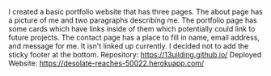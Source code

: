 I created a basic portfolio website that has three pages. The about page has a picture of me and two paragraphs describing me. The portfolio page has some cards which have links inside of them which potentially could link to future projects. The contact page has a place to fill in name, email address, and message for me. It isn't linked up currently.  I decided not to add the sticky footer at the bottom.
Repository: https://13uilding.github.io/
Deployed Website: https://desolate-reaches-50022.herokuapp.com/
